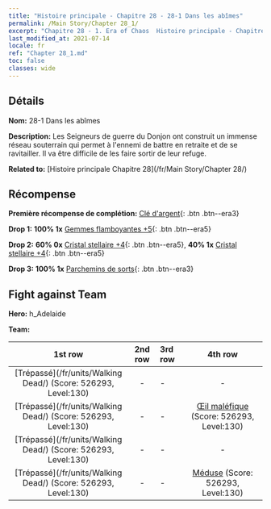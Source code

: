 ```yaml
---
title: "Histoire principale - Chapitre 28 - 28-1 Dans les abîmes"
permalink: /Main Story/Chapter 28_1/
excerpt: "Chapitre 28 - 1. Era of Chaos  Histoire principale - Chapitre 28_1. 28-1 Dans les abîmes"
last_modified_at: 2021-07-14
locale: fr
ref: "Chapter 28_1.md"
toc: false
classes: wide
---
```


## Détails

 **Nom:** 28-1 Dans les abîmes

 **Description:** Les Seigneurs de guerre du Donjon ont construit un immense réseau souterrain qui permet à l'ennemi de battre en retraite et de se ravitailler. Il va être difficile de les faire sortir de leur refuge.

 **Related to:** [Histoire principale Chapitre 28](/fr/Main Story/Chapter 28/)

## Récompense

 **Première récompense de complétion:** [Clé d'argent](/ItemsFR/con_693/){: .btn .btn--era3}

 **Drop 1:** **100% 1x** [Gemmes flamboyantes +5](/ItemsFR/mat_100/){: .btn .btn--era5}

 **Drop 2:** **60% 0x** [Cristal stellaire +4](/ItemsFR/mat_94/){: .btn .btn--era5}, **40% 1x** [Cristal stellaire +4](/ItemsFR/mat_94/){: .btn .btn--era5}

 **Drop 3:** **100% 1x** [Parchemins de sorts](/ItemsFR/con_694/){: .btn .btn--era3}


## Fight against Team
 **Hero:** h_Adelaide

 **Team:**


  | 1st row | 2nd row | 3rd row | 4th row |
  |:----:|:----:|:----|:----:|
  | [Trépassé](/fr/units/Walking Dead/) (Score: 526293, Level:130)  | - | - | - |
  | [Trépassé](/fr/units/Walking Dead/) (Score: 526293, Level:130)  | - | - | [Œil maléfique](/fr/units/Beholder/) (Score: 526293, Level:130)  |
  | [Trépassé](/fr/units/Walking Dead/) (Score: 526293, Level:130)  | - | - | - |
  | [Trépassé](/fr/units/Walking Dead/) (Score: 526293, Level:130)  | - | - | [Méduse](/fr/units/Medusa/) (Score: 526293, Level:130)  |


